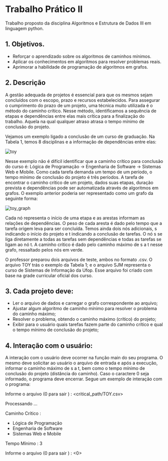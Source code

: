 # Trabalho Prático II

Trabalho proposto da disciplina Algoritmos e Estrutura de Dados III em linguagem python.

## 1. Objetivos.

- Reforçar o aprendizado sobre os algoritmos de caminhos mínimos.
- Aplicar os conhecimentos em algoritmos para resolver problemas reais.
- Aprimorar a habilidade de programação de algoritmos em grafos.
  
## 2. Descrição

A gestão adequada de projetos é essencial para que os mesmos sejam concluídos com o escopo, prazo e recursos estabelecidos. Para assegurar o cumprimento do prazo de um projeto, uma técnica muito utilizada é o método do caminho crítico. Nesse método, identificamos a sequência de etapas e dependências entre elas mais crítica para a finalização do trabalho. Aquela na qual qualquer atraso atrasa o tempo mínimo de conclusão do projeto.

Vejamos um exemplo ligado a conclusão de um curso de graduação. Na Tabela 1, temos
8 disciplinas e a informação de dependências entre elas:

![toy](https://github.com/user-attachments/assets/677e7c56-19ae-4fb4-b856-aa67fb8a7d4f)

Nesse exemplo não é difícil identificar que a caminho crítico para conclusão do curso é:
Lógica de Programação → Engenharia de Software → Sistemas Web e Mobile. Como cada tarefa demanda um tempo de um período, o tempo mínimo de conclusão do projeto é três períodos.
A tarefa de encontrar o caminho crítico de um projeto, dados suas etapas, duração prevista e dependências pode ser automatizada através de algoritmos em grafos. O exemplo anterior poderia ser representado como um grafo da seguinte forma:

![toy_graph]([https://github.com/user-attachments/assets/ab91550f-44dc-43ea-b51d-618bdcb37511](https://github.com/user-attachments/assets/970bfffe-cadc-4def-afbe-e61f30017160))

Cada nó representa o início de uma etapa e as arestas informam as relações de dependências. O peso de cada aresta é dado pelo tempo que a tarefa origem leva para ser concluída. Temos ainda dois nós adicionais, s indicando o início do projeto e t indicando a conclusão de tarefas. O nó s se liga diretamente a todas as tarefas sem dependências e todas as tarefas se ligam ao nó t. A caminho crítico é dado pelo caminho máximo de s a t nesse grafo, ressaltado pelos nós em verde.

O professor preparou dois arquivos de teste, ambos no formato .csv. O arquivo TOY trás o exemplo da Tabela 1; e o arquivo SJM representa o curso de Sistemas de Informação da Ufop. Esse arquivo foi criado com base na grade curricular oficial dos curso.

## 3. Cada projeto deve:

- Ler o arquivo de dados e carregar o grafo correspondente ao arquivo;
- Ajustar algum algoritmo de caminho mínimo para resolver o problema do caminho máximo;
- Resolver o problema, obtendo o caminho máximo (crítico) do projeto;
- Exibir para o usuário quais tarefas fazem parte do caminho crítico e qual o tempo mínimo de conclusão do projeto;

## 4. Interação com o usuário:

A interação com o usuário deve ocorrer na função main do seu programa. O mesmo deve solicitar ao usuário o arquivo de entrada e após a execução, informar o caminho máximo de s a t, bem como o tempo mínimo de conclusão do projeto (distância do caminho). Caso o caractere 0 seja informado, o programa deve encerrar. Segue um exemplo de interação com o programa:

Informe o arquivo (0 para sair ) : <critical_path/TOY.csv>

Processando ...

Caminho Crítico :
- Lógica de Programação
- Engenharia de Software
- Sistemas Web e Mobile

Tempo Mínimo : 3

Informe o arquivo (0 para sair ) : <0>
